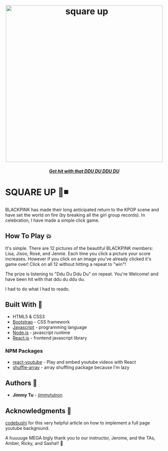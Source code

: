 <h1 align="center">
  <a href="https://jimmytutron.github.io/square-up/"><img src="https://pre00.deviantart.net/70b6/th/pre/f/2018/166/a/4/blackpink___square_up__mini_album__by_yazforevah-dceg1ba.jpg" alt="square up" width="500"></a>
</h1>

[<h5 align="center">Get hit with that DDU DU DDU DU</h5>](https://jimmytutron.github.io/square-up/)

# SQUARE UP :sparkling_heart::black_medium_small_square:

BLACKPINK has made their long anticipated return to the KPOP scene and have set the world on fire (by breaking all the girl group records). In celebration, I have made a simple click game.

## How To Play :collision:

It's simple. There are 12 pictures of the beautiful BLACKPINK members: Lisa, Jisoo, Rosé, and Jennie. Each time you click a picture your score increases. However if you click on an image you've already clicked it's game over! Click on all 12 without hitting a repeat to "win"! 

The prize is listening to "Ddu Du Ddu Du" on repeat. You're Welcome! and have been hit with that ddu du ddu du.

I had to do what I had to reado.

## Built With :dizzy:
* HTML5 & CSS3
* [Bootstrap](https://getbootstrap.com/) - CSS framework
* [Javascript](https://www.javascript.com/) - programming language
* [Node.js](https://nodejs.org/en/) - javascript runtime
* [React.js](https://reactjs.org/) - frontend javascript library

### NPM Packages
* [react-youtube](https://www.npmjs.com/package/react-youtube) - Play and embed youtube videos with React
* [shuffle-array](https://www.npmjs.com/package/shuffle-array) - array shuffling package because I'm lazy

## Authors :key:
* **Jimmy Tu** - [jimmytutron](https://github.com/jimmytutron)

## Acknowledgments :pray:

[codebushi](https://codebushi.com/react-youtube-background/) for this very helpful article on how to implement a full page youtube background.

A huuuuge MEGA bigly thank you to our instructor, Jerome, and the TAs, Amber, Ricky, and Sasha!!  :grimacing: